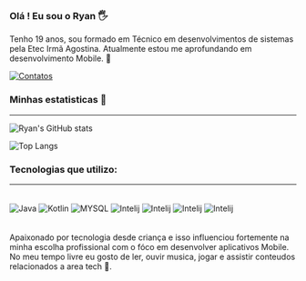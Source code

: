 ### Olá ! Eu sou o Ryan 🖐️
Tenho 19 anos, sou formado em Técnico em desenvolvimentos de sistemas pela Etec Irmã Agostina. Atualmente estou me aprofundando em desenvolvimento Mobile. 📱

[![Contatos](https://img.shields.io/badge/LinkedIn-0077B5?style=for-the-badge&logo=linkedin&logoColor=white)](http://linkedin.com/in/ryan-gaspri-92a240212) 

### Minhas estatisticas 🚀
<hr>

![Ryan's GitHub stats](https://github-readme-stats.vercel.app/api?username=RyanGaspri&show_icons=true&theme=onedark)


![Top Langs](https://github-readme-stats.vercel.app/api/top-langs/?username=RyanGaspri&exclude_repo=github-readme-stats,anuraghazra.github.io)

### Tecnologias que utilizo:
<hr>


<div style="display: inline_block"><br/>
<img align="center" alt="Java" src="https://img.shields.io/badge/Java-ED8B00?style=for-the-badge&logo=openjdk&logoColor=white"/>
<img align="center" alt="Kotlin" src="https://img.shields.io/badge/Kotlin-0095D5?&style=for-the-badge&logo=kotlin&logoColor=white"/>
<img align="center" alt="MYSQL" src="https://img.shields.io/badge/MySQL-00000F?style=for-the-badge&logo=mysql&logoColor=white"/>
<img align="center" alt="Intelij" src="https://img.shields.io/badge/IntelliJ_IDEA-000000.svg?style=for-the-badge&logo=intellij-idea&logoColor=white"/>
<img align="center" alt="Intelij" src="https://img.shields.io/badge/Android_Studio-3DDC84?style=for-the-badge&logo=android-studio&logoColor=white"/>
<img align="center" alt="Intelij" src="https://img.shields.io/badge/Spring-6DB33F?style=for-the-badge&logo=spring&logoColor=white"/>
<img align="center" alt="Intelij" src="https://img.shields.io/badge/Insomnia-black?style=for-the-badge&logo=insomnia&logoColor=5849BE"/>

</div><br/>
<br/>
Apaixonado por tecnologia desde criança e isso influenciou fortemente na minha escolha profissional com o fóco em desenvolver aplicativos Mobile. No meu tempo livre eu gosto de ler, ouvir musica, jogar e assistir conteudos relacionados a area tech 👾.

